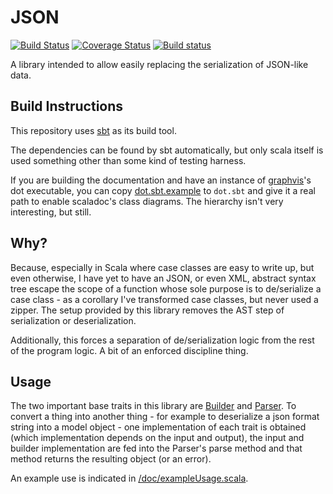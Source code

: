 # JSON
[![Build Status](https://travis-ci.org/rayrobdod/json.svg?branch=master)](https://travis-ci.org/rayrobdod/json)
[![Coverage Status](https://coveralls.io/repos/rayrobdod/json/badge.svg?branch=master)](https://coveralls.io/r/rayrobdod/json?branch=master)
[![Build status](https://ci.appveyor.com/api/projects/status/091ba0yf3lcxscst/branch/master?svg=true)](https://ci.appveyor.com/project/rayrobdod/json/branch/master)

A library intended to allow easily replacing the serialization of JSON-like data.

## Build Instructions
This repository uses [sbt](http://www.scala-sbt.org/) as its build tool.

The dependencies can be found by sbt automatically, but only scala itself is
used something other than some kind of testing harness.

If you are building the documentation and have an instance of
[graphvis](http://www.graphviz.org/)'s dot executable, you can copy
[dot.sbt.example](dot.sbt.example) to `dot.sbt` and give it a real path to
enable scaladoc's class diagrams. The hierarchy isn't very interesting, but
still.

## Why?

Because, especially in Scala where case classes are easy to write up, but even
otherwise, I have yet to have an JSON, or even XML, abstract syntax tree escape
the scope of a function whose sole purpose is to de/serialize a case class - as
a corollary I've transformed case classes, but never used a zipper. The setup
provided by this library removes the AST step of serialization or
deserialization.

Additionally, this forces a separation of de/serialization logic from the rest
of the program logic. A bit of an enforced discipline thing.

## Usage

The two important base traits in this library are
[Builder](src/main/scala/com/rayrobdod/json/builder/Builder) and [Parser](src/main/scala/com/rayrobdod/json/parser/Parser).
To convert a thing into another thing - for example to deserialize a json format
string into a model object - one implementation of each trait is obtained (which
implementation depends on the input and output), the input and builder implementation
are fed into the Parser's parse method and
that method returns the resulting object (or an error).


An example use is indicated in [/doc/exampleUsage.scala](doc/exampleUsage.scala).

